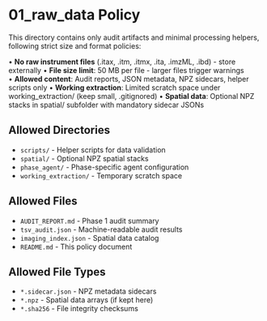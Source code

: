 # 01_raw_data Policy

This directory contains only audit artifacts and minimal processing helpers, following strict size and format policies:

• **No raw instrument files** (.itax, .itm, .itmx, .ita, .imzML, .ibd) - store externally
• **File size limit**: 50 MB per file - larger files trigger warnings  
• **Allowed content**: Audit reports, JSON metadata, NPZ sidecars, helper scripts only
• **Working extraction**: Limited scratch space under working_extraction/ (keep small, .gitignored)
• **Spatial data**: Optional NPZ stacks in spatial/ subfolder with mandatory sidecar JSONs

## Allowed Directories
- `scripts/` - Helper scripts for data validation
- `spatial/` - Optional NPZ spatial stacks  
- `phase_agent/` - Phase-specific agent configuration
- `working_extraction/` - Temporary scratch space

## Allowed Files
- `AUDIT_REPORT.md` - Phase 1 audit summary
- `tsv_audit.json` - Machine-readable audit results
- `imaging_index.json` - Spatial data catalog
- `README.md` - This policy document

## Allowed File Types
- `*.sidecar.json` - NPZ metadata sidecars
- `*.npz` - Spatial data arrays (if kept here)
- `*.sha256` - File integrity checksums